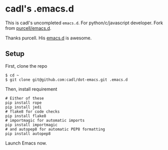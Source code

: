 cadl's .emacs.d
===============

This is cadl's uncompleted `emacs.d`. For python/c/javascript developer. Fork from [purcell/emacs.d](https://github.com/purcell/emacs.d).

Thanks purcell. His [emacs.d](https://github.com/purcell/emacs.d) is awesome.

Setup
-----

First, clone the repo

```
$ cd ~
$ git clone git@github.com:cadl/dot-emacs.git .emacs.d
```

Then, install requirement

```
# Either of these
pip install rope
pip install jedi
# flake8 for code checks
pip install flake8
# importmagic for automatic imports
pip install importmagic
# and autopep8 for automatic PEP8 formatting
pip install autopep8
```

Launch Emacs now.
